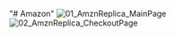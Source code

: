 "# Amazon" 
![01_AmznReplica_MainPage](https://github.com/user-attachments/assets/8fba27ed-1784-4dc4-b0b7-dc4a57a7e81c)
![02_AmznReplica_CheckoutPage](https://github.com/user-attachments/assets/87ff7e4d-c132-40e3-8776-c366d0e6ab35)
